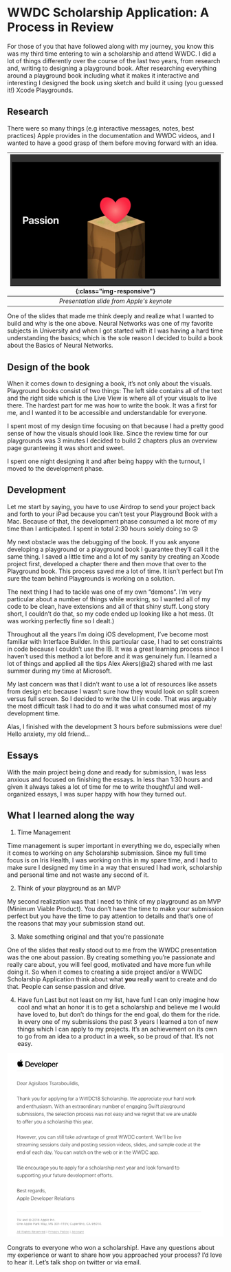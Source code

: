 # WWDC Scholarship Application: A Process in Review

For those of you that have followed along with my journey, you know this was my third time entering to win a scholarship and attend WWDC. I did a lot of things differently over the course of the last two years, from research and, writing to designing a playground book. After researching everything around a playground book including what it makes it interactive and interesting I designed the book using sketch and build it using (you guessed it!) Xcode Playgrounds.

## Research

There were so many things (e.g interactive messages, notes, best practices) Apple provides in the documentation and WWDC videos, and I wanted to have a good grasp of them before moving forward with an idea.

| ![passion](/images/passion.png){:class="img-responsive"} |
|:--:|
| *Presentation slide from Apple's keynote* |

One of the slides that made me think deeply and realize what I wanted to build and why is the one above. Neural Networks was one of my favorite subjects in University and when I got started with it I was having a hard time understanding the basics; which is the sole reason I decided to build a book about the Basics of Neural Networks.

## Design of the book

When it comes down to designing a book, it’s not only about the visuals. Playground books consist of two things: The left  side contains all of the text and the right side which is the Live View is where all of your visuals to live there. The hardest part for me was how to write the book. It was a first for me, and I wanted it to be accessible and understandable for everyone.

I spent most of my design time focusing on that because I had a pretty good sense of how the visuals should look like. Since the review time for our playgrounds was 3 minutes I decided to build 2 chapters plus an overview page  guranteeing it was  short and sweet.

I spent one night designing it and after being happy with the turnout, I moved to the development phase.

## Development

Let me start by saying, you have to use Airdrop to send your project back and forth to your iPad because you can’t test your Playground Book with a Mac. Because of that, the development phase consumed a lot more of my time than I anticipated. I spent in total 2:30 hours solely doing so 🙃

My next obstacle was the debugging of the book. If you ask anyone developing a playground or a playground book  I guarantee they’ll call it the same thing. I saved a little time and a lot of my sanity by creating an Xcode project first, developed a chapter there and then move that over to the Playground book. This process saved me a lot of time. It isn’t perfect but I’m sure the team behind Playgrounds is working on a solution.

The next thing I had to tackle was one of my own “demons”. I’m very particular about a number of things while working, so I wanted all of my code to be clean, have extensions and all of that shiny stuff. Long story short, I couldn’t do that, so my code ended up looking like a hot mess.  (It was working perfectly fine so I dealt.)

Throughout all the years I’m doing iOS development, I’ve become most familiar with Interface Builder. In this particular case, I had to set constraints in code because I couldn’t use the IB. It was a great learning process since I haven’t used this method a lot before and it was genuinely fun. I learned a lot of things and applied all the tips Alex Akers(@a2) shared with me last summer during my time at Microsoft.

My last concern was that I didn’t want to use a lot of resources like assets from design etc because I wasn’t sure how they would look on split screen versus full screen. So I decided to write the UI in code. That was arguably the most difficult task I had to do and it was what consumed most of my development time.

Alas, I finished with the development 3 hours before submissions were due! Hello anxiety, my old friend...

## Essays

With the main project being done and ready for submission, I was less anxious and focused on finishing the essays. In less than 1:30 hours and given it always takes a lot of time for me to write thoughtful and well-organized essays, I was super happy with how they turned out.

## What I learned along the way

1. Time Management

Time management is super important in everything we do, especially when it comes to working on any Scholarship submission. Since my full time focus is on Iris Health, I was working on this in my spare time, and I had to make sure I designed  my time in a way that ensured I had work, scholarship and personal time  and not waste any second of it.

2. Think of your playground as an MVP

My second realization was that I need to think of my playground as an MVP (Minimum Viable Product). You don’t have the time to make your submission perfect but you have the time to pay attention to details and that’s one of the reasons that may your submission stand out.

3. Make something original and that you’re passionate

One of the slides that really stood out to me from the WWDC presentation was the one about passion. By creating something you’re passionate and really care about, you will feel good, motivated and have more fun while doing it. So when it comes to creating a side project and/or a WWDC Scholarship Application think about what **you** really want to create and do that. People can sense passion and drive.

4. Have fun
Last but not least on my list, have fun! I can only imagine how cool and what an honor it is  to get a scholarship and believe me I would have loved to, but don’t do things for the end goal, do them for the ride. In every one of my submissions the past 3 years I learned a ton of new things which I can apply to my projects. It’s an achievement on its own to go from an idea to a product in a week, so be proud of that. It’s not easy.

![submission-status](/images/Submission-Status.png)

Congrats to everyone who won a scholarship!. Have any questions about my experience or want to share how you approached your process? I’d love to hear it. Let’s talk shop on twitter or via email.
